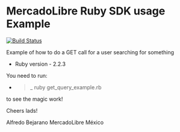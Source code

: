 # MercadoLibre Ruby SDK usage Example
[![Build Status](https://travis-ci.org/AlfredoBejarano/MercadoLibre-Ruby-SDK-Example.svg?branch=master)](https://travis-ci.org/AlfredoBejarano/MercadoLibre-Ruby-SDK-Example)

Example of how to do a GET call for a user searching for something

* Ruby version - 2.2.3

You need to run:
* >_ ruby get_query_example.rb

to see the magic work!

Cheers lads!

Alfredo Bejarano
MercadoLibre México

